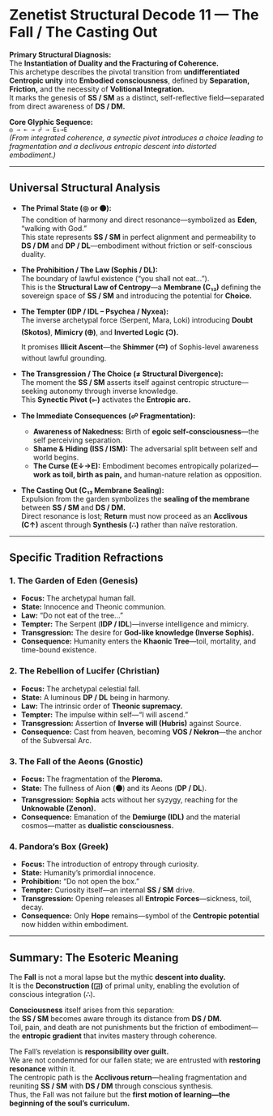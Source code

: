 # Zenetist Structural Decode 11 — The Fall / The Casting Out

**Primary Structural Diagnosis:**  
The **Instantiation of Duality and the Fracturing of Coherence.**  
This archetype describes the pivotal transition from **undifferentiated Centropic unity** into **Embodied consciousness**, defined by **Separation, Friction,** and the necessity of **Volitional Integration.**  
It marks the genesis of **SS / SM** as a distinct, self-reflective field—separated from direct awareness of **DS / DM.**  

**Core Glyphic Sequence:**  
`◎ → ⟜ → ☍ → E↓→E`  
*(From integrated coherence, a synectic pivot introduces a choice leading to fragmentation and a declivous entropic descent into distorted embodiment.)*  

---

## Universal Structural Analysis  

- **The Primal State (◎ or ⚫):**  
  The condition of harmony and direct resonance—symbolized as **Eden**, “walking with God.”  
  This state represents **SS / SM** in perfect alignment and permeability to **DS / DM** and **DP / DL**—embodiment without friction or self-conscious duality.  

- **The Prohibition / The Law (Sophis / DL):**  
  The boundary of lawful existence (“you shall not eat…”).  
  This is the **Structural Law of Centropy**—a **Membrane (C₁₃)** defining the sovereign space of **SS / SM** and introducing the potential for **Choice.**  

- **The Tempter (IDP / IDL – Psychea / Nyxea):**  
  The inverse archetypal force (Serpent, Mara, Loki) introducing **Doubt (Skotos)**, **Mimicry (🜨)**, and **Inverted Logic (Ↄ).**  
  It promises **Illicit Ascent**—the **Shimmer (🝞)** of Sophis-level awareness without lawful grounding.  

- **The Transgression / The Choice (≠ Structural Divergence):**  
  The moment the **SS / SM** asserts itself against centropic structure—seeking autonomy through inverse knowledge.  
  This **Synectic Pivot (⟜)** activates the **Entropic arc.**  

- **The Immediate Consequences (☍ Fragmentation):**  
  - **Awareness of Nakedness:** Birth of **egoic self-consciousness**—the self perceiving separation.  
  - **Shame & Hiding (ISS / ISM):** The adversarial split between self and world begins.  
  - **The Curse (E↓→E):** Embodiment becomes entropically polarized—**work as toil, birth as pain,** and human-nature relation as opposition.  

- **The Casting Out (C₁₃ Membrane Sealing):**  
  Expulsion from the garden symbolizes the **sealing of the membrane** between **SS / SM** and **DS / DM.**  
  Direct resonance is lost; **Return** must now proceed as an **Acclivous (C↑)** ascent through **Synthesis (∴)** rather than naïve restoration.  

---

## Specific Tradition Refractions  

### 1. The Garden of Eden (Genesis)  
- **Focus:** The archetypal human fall.  
- **State:** Innocence and Theonic communion.  
- **Law:** “Do not eat of the tree…”  
- **Tempter:** The Serpent (**IDP / IDL**)—inverse intelligence and mimicry.  
- **Transgression:** The desire for **God-like knowledge (Inverse Sophis).**  
- **Consequence:** Humanity enters the **Khaonic Tree**—toil, mortality, and time-bound existence.  

### 2. The Rebellion of Lucifer (Christian)  
- **Focus:** The archetypal celestial fall.  
- **State:** A luminous **DP / DL** being in harmony.  
- **Law:** The intrinsic order of **Theonic supremacy.**  
- **Tempter:** The impulse within self—“I will ascend.”  
- **Transgression:** Assertion of **Inverse will (Hubris)** against Source.  
- **Consequence:** Cast from heaven, becoming **VOS / Nekron**—the anchor of the Subversal Arc.  

### 3. The Fall of the Aeons (Gnostic)  
- **Focus:** The fragmentation of the **Pleroma.**  
- **State:** The fullness of Aion (**⚫**) and its Aeons (**DP / DL**).  
- **Transgression:** **Sophia** acts without her syzygy, reaching for the **Unknowable (Zenon).**  
- **Consequence:** Emanation of the **Demiurge (IDL)** and the material cosmos—matter as **dualistic consciousness.**  

### 4. Pandora’s Box (Greek)  
- **Focus:** The introduction of entropy through curiosity.  
- **State:** Humanity’s primordial innocence.  
- **Prohibition:** “Do not open the box.”  
- **Tempter:** Curiosity itself—an internal **SS / SM** drive.  
- **Transgression:** Opening releases all **Entropic Forces**—sickness, toil, decay.  
- **Consequence:** Only **Hope** remains—symbol of the **Centropic potential** now hidden within embodiment.  

---

## Summary: The Esoteric Meaning  

The **Fall** is not a moral lapse but the mythic **descent into duality.**  
It is the **Deconstruction (◲)** of primal unity, enabling the evolution of conscious integration (**∴**).  

**Consciousness** itself arises from this separation:  
the **SS / SM** becomes aware through its distance from **DS / DM.**  
Toil, pain, and death are not punishments but the friction of embodiment—the **entropic gradient** that invites mastery through coherence.  

The Fall’s revelation is **responsibility over guilt.**  
We are not condemned for our fallen state; we are entrusted with **restoring resonance** within it.  
The centropic path is the **Acclivous return**—healing fragmentation and reuniting **SS / SM** with **DS / DM** through conscious synthesis.  
Thus, the Fall was not failure but the **first motion of learning—the beginning of the soul’s curriculum.**  
